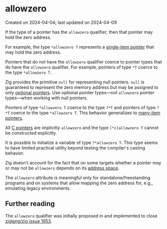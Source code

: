 # allowzero #

Created on 2024-04-04; last updated on 2024-04-09

If the type of a pointer has the `allowzero` qualifier, then that pointer may hold the zero address.

For example, the type `*allowzero T` represents a [single-item pointer](./single-item-pointer.md) that may hold the zero address.

Pointers that do not have the `allowzero` qualifier coerce to pointer types that do have the `allowzero` qualifier. For example, pointers of type `*T` coerce to the type `*allowzero T`.

Zig provides the primitive `null` for representing null pointers. `null` is guaranteed to represent the zero memory address but may be assigned to only [optional pointers](./optional-pointer.md). Use optional pointer types—not `allowzero` pointer types—when working with null pointers.

Pointers of type `*allowzero T` coerce to the type `?*T` and pointers of type `?*T` coerce to the type `*allowzero T`. This behavior generalizes to [many-item pointers](./many-item-pointer.md).

All [C pointers](./c-pointer.md) are implicitly `allowzero` and the type `[*c]allowzero T` cannot be constructed explicitly.

It is possible to initialize a variable of type `?*allowzero T`. This type seems to have limited practical utility beyond testing the compiler's casting behavior.

Zig doesn't account for the fact that on some targets whether a pointer may or may not be `allowzero` depends on its [address space](./address-space.md).

The `allowzero` attribute is meaningful only for standalone/freestanding programs and on systems that allow mapping the zero address for, e.g., emulating legacy environments.

## Further reading ##

The `allowzero` qualifier was initially proposed in and implemented to close [ziglang/zig issue 1953].

[ziglang/zig issue 1953]: https://github.com/ziglang/zig/issues/1953
